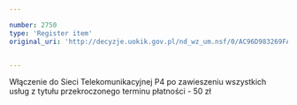 ```yaml
---

number: 2750
type: 'Register item'
original_uri: 'http://decyzje.uokik.gov.pl/nd_wz_um.nsf/0/AC96D983269FA51DC12579740042F635?OpenDocument'


---
```


Włączenie do Sieci Telekomunikacyjnej P4 po zawieszeniu wszystkich usług z tytułu przekroczonego terminu płatności - 50 zł
